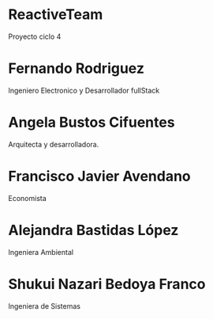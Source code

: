 # ReactiveTeam
Proyecto ciclo 4

# Fernando Rodriguez 

Ingeniero Electronico y Desarrollador fullStack


# Angela Bustos Cifuentes

Arquitecta y desarrolladora.

# Francisco Javier Avendano

Economista 


# Alejandra Bastidas López

Ingeniera Ambiental


# Shukui Nazari Bedoya Franco

Ingeniera de Sistemas
